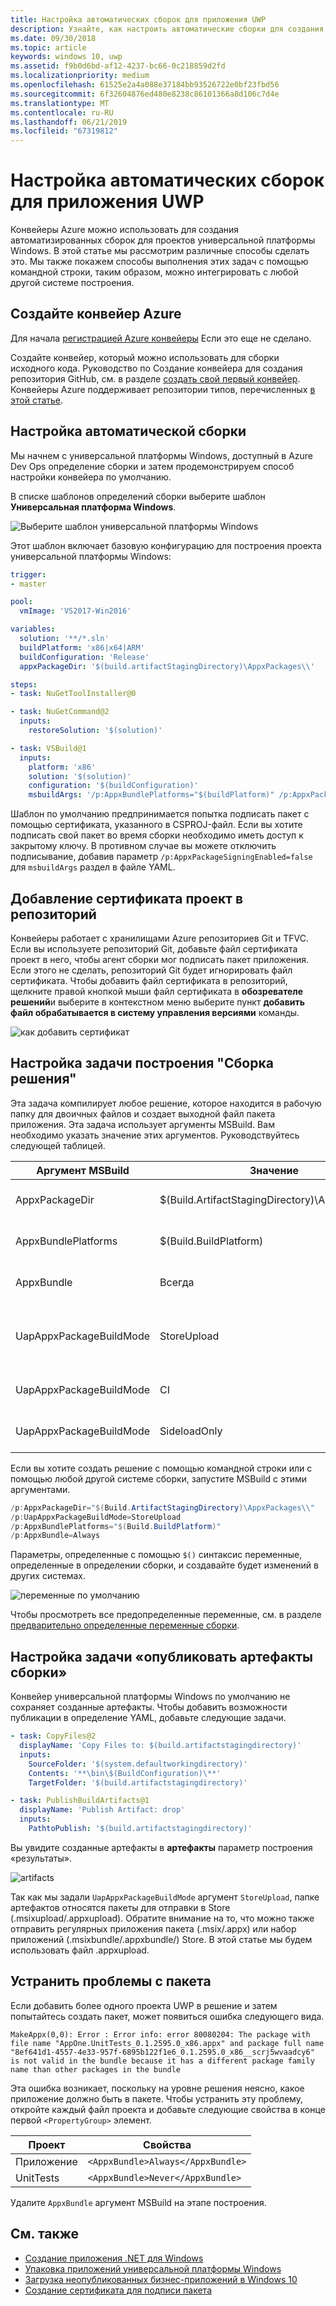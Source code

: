 ```yaml
---
title: Настройка автоматических сборок для приложения UWP
description: Узнайте, как настроить автоматические сборки для создания неопубликованных пакетов и пакетов для Store.
ms.date: 09/30/2018
ms.topic: article
keywords: windows 10, uwp
ms.assetid: f9b0d6bd-af12-4237-bc66-0c218859d2fd
ms.localizationpriority: medium
ms.openlocfilehash: 61525e2a4a088e37184bb93526722e0bf23fbd56
ms.sourcegitcommit: 6f32604876ed480e8238c86101366a8d106c7d4e
ms.translationtype: MT
ms.contentlocale: ru-RU
ms.lasthandoff: 06/21/2019
ms.locfileid: "67319812"
---
```

# <a name="set-up-automated-builds-for-your-uwp-app"></a>Настройка автоматических сборок для приложения UWP

Конвейеры Azure можно использовать для создания автоматизированных сборок для проектов универсальной платформы Windows. В этой статье мы рассмотрим различные способы сделать это. Мы также покажем способы выполнения этих задач с помощью командной строки, таким образом, можно интегрировать с любой другой системе построения.

## <a name="create-a-new-azure-pipeline"></a>Создайте конвейер Azure

Для начала [регистрацией Azure конвейеры](https://docs.microsoft.com/azure/devops/pipelines/get-started/pipelines-sign-up) Если это еще не сделано.

Создайте конвейер, который можно использовать для сборки исходного кода. Руководство по Создание конвейера для создания репозитория GitHub, см. в разделе [создать свой первый конвейер](https://docs.microsoft.com/azure/devops/pipelines/get-started-yaml). Конвейеры Azure поддерживает репозитории типов, перечисленных [в этой статье](https://docs.microsoft.com/azure/devops/pipelines/repos).

## <a name="set-up-an-automated-build"></a>Настройка автоматической сборки

Мы начнем с универсальной платформы Windows, доступный в Azure Dev Ops определение сборки и затем продемонстрируем способ настройки конвейера по умолчанию.

В списке шаблонов определений сборки выберите шаблон **Универсальная платформа Windows**.

![Выберите шаблон универсальной платформы Windows](images/select-yaml-template.png)

Этот шаблон включает базовую конфигурацию для построения проекта универсальной платформы Windows:

```yml
trigger:
- master

pool:
  vmImage: 'VS2017-Win2016'

variables:
  solution: '**/*.sln'
  buildPlatform: 'x86|x64|ARM'
  buildConfiguration: 'Release'
  appxPackageDir: '$(build.artifactStagingDirectory)\AppxPackages\\'

steps:
- task: NuGetToolInstaller@0

- task: NuGetCommand@2
  inputs:
    restoreSolution: '$(solution)'

- task: VSBuild@1
  inputs:
    platform: 'x86'
    solution: '$(solution)'
    configuration: '$(buildConfiguration)'
    msbuildArgs: '/p:AppxBundlePlatforms="$(buildPlatform)" /p:AppxPackageDir="$(appxPackageDir)" /p:AppxBundle=Always /p:UapAppxPackageBuildMode=StoreUpload'

```

Шаблон по умолчанию предпринимается попытка подписать пакет с помощью сертификата, указанного в CSPROJ-файл. Если вы хотите подписать свой пакет во время сборки необходимо иметь доступ к закрытому ключу. В противном случае вы можете отключить подписывание, добавив параметр `/p:AppxPackageSigningEnabled=false` для `msbuildArgs` раздел в файле YAML.

## <a name="add-your-project-certificate-to-a-repository"></a>Добавление сертификата проект в репозиторий

Конвейеры работает с хранилищами Azure репозиториев Git и TFVC. Если вы используете репозиторий Git, добавьте файл сертификата проект в него, чтобы агент сборки мог подписать пакет приложения. Если этого не сделать, репозиторий Git будет игнорировать файл сертификата. Чтобы добавить файл сертификата в репозиторий, щелкните правой кнопкой мыши файл сертификата в **обозревателе решений**и выберите в контекстном меню выберите пункт **добавить файл обрабатывается в систему управления версиями** команды.

![как добавить сертификат](images/building-screen1.png)

## <a name="configure-the-build-solution-build-task"></a>Настройка задачи построения "Сборка решения"

Эта задача компилирует любое решение, которое находится в рабочую папку для двоичных файлов и создает выходной файл пакета приложения.
Эта задача использует аргументы MSBuild. Вам необходимо указать значение этих аргументов. Руководствуйтесь следующей таблицей.

|**Аргумент MSBuild**|**Значение**|**Описание**|
|--------------------|---------|---------------|
| AppxPackageDir | $(Build.ArtifactStagingDirectory)\AppxPackages | Определяет папку для хранения созданных артефактов. |
| AppxBundlePlatforms | $(Build.BuildPlatform) | Позволяет определить платформ для включения в пакет. |
| AppxBundle | Всегда | Создает.msixbundle/.appxbundle с файлами.msix/.appx для указана платформа. |
| UapAppxPackageBuildMode | StoreUpload | Создает файл.msixupload/.appxupload и **_Test** папки для загрузки неопубликованных приложений. |
| UapAppxPackageBuildMode | CI | Создает файл.msixupload/.appxupload только. |
| UapAppxPackageBuildMode | SideloadOnly | Создает **_Test** папку для только для корпоративных пользователей |

Если вы хотите создать решение с помощью командной строки или с помощью любой другой системе сборки, запустите MSBuild с этими аргументами.

```powershell
/p:AppxPackageDir="$(Build.ArtifactStagingDirectory)\AppxPackages\\"
/p:UapAppxPackageBuildMode=StoreUpload
/p:AppxBundlePlatforms="$(Build.BuildPlatform)"
/p:AppxBundle=Always
```

Параметры, определенные с помощью `$()` синтаксис переменные, определенные в определении сборки, и создавайте будет изменений в других системах.

![переменные по умолчанию](images/building-screen5.png)

Чтобы просмотреть все предопределенные переменные, см. в разделе [предварительно определенные переменные сборки](https://docs.microsoft.com/azure/devops/pipelines/build/variables).

## <a name="configure-the-publish-build-artifacts-task"></a>Настройка задачи «опубликовать артефакты сборки»

Конвейер универсальной платформы Windows по умолчанию не сохраняет созданные артефакты. Чтобы добавить возможности публикации в определение YAML, добавьте следующие задачи.

```yml
- task: CopyFiles@2
  displayName: 'Copy Files to: $(build.artifactstagingdirectory)'
  inputs:
    SourceFolder: '$(system.defaultworkingdirectory)'
    Contents: '**\bin\$(BuildConfiguration)\**'
    TargetFolder: '$(build.artifactstagingdirectory)'

- task: PublishBuildArtifacts@1
  displayName: 'Publish Artifact: drop'
  inputs:
    PathtoPublish: '$(build.artifactstagingdirectory)'
```

Вы увидите созданные артефакты в **артефакты** параметр построения «результаты».

![artifacts](images/building-screen6.png)

Так как мы задали `UapAppxPackageBuildMode` аргумент `StoreUpload`, папке артефактов относятся пакеты для отправки в Store (.msixupload/.appxupload). Обратите внимание на то, что можно также отправить регулярных приложения пакета (.msix/.appx) или набор приложений (.msixbundle/.appxbundle/) Store. В этой статье мы будем использовать файл .appxupload.

## <a name="address-bundle-errors"></a>Устранить проблемы с пакета

Если добавить более одного проекта UWP в решение и затем попытайтесь создать пакет, может появиться ошибка следующего вида.

  `MakeAppx(0,0): Error : Error info: error 80080204: The package with file name "AppOne.UnitTests_0.1.2595.0_x86.appx" and package full name "8ef641d1-4557-4e33-957f-6895b122f1e6_0.1.2595.0_x86__scrj5wvaadcy6" is not valid in the bundle because it has a different package family name than other packages in the bundle`

Эта ошибка возникает, поскольку на уровне решения неясно, какое приложение должно быть в пакете. Чтобы устранить эту проблему, откройте каждый файл проекта и добавьте следующие свойства в конце первой `<PropertyGroup>` элемент.

|**Проект**|**Свойства**|
|-------|----------|
|Приложение|`<AppxBundle>Always</AppxBundle>`|
|UnitTests|`<AppxBundle>Never</AppxBundle>`|

Удалите `AppxBundle` аргумент MSBuild на этапе построения.

## <a name="related-topics"></a>См. также

- [Создание приложения .NET для Windows](https://docs.microsoft.com/vsts/build-release/get-started/dot-net)
- [Упаковка приложений универсальной платформы Windows](https://docs.microsoft.com/windows/uwp/packaging/packaging-uwp-apps)
- [Загрузка неопубликованных бизнес-приложений в Windows 10](https://docs.microsoft.com/windows/deploy/sideload-apps-in-windows-10)
- [Создание сертификата для подписи пакета](https://docs.microsoft.com/windows/uwp/packaging/create-certificate-package-signing)
